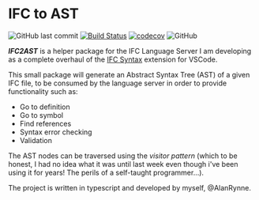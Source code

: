 # IFC to AST

![GitHub last commit](https://img.shields.io/github/last-commit/AlanRynne/ifc2ast)
[![Build Status](https://travis-ci.com/AlanRynne/ifc2ast.svg?branch=develop)](https://travis-ci.com/AlanRynne/ifc2ast)
[![codecov](https://codecov.io/gh/AlanRynne/ifc2ast/branch/develop/graph/badge.svg)](https://codecov.io/gh/AlanRynne/ifc2ast)
![GitHub](https://img.shields.io/github/license/AlanRynne/ifc2ast)

**_IFC2AST_** is a helper package for the IFC Language Server I am developing as a complete overhaul of the [IFC Syntax](https://github.com/AlanRynne/ifc-syntax) extension for VSCode.

This small package will generate an Abstract Syntax Tree (AST) of a given IFC file, to be consumed by the language server in order to provide functionality such as:

- Go to definition
- Go to symbol
- Find references
- Syntax error checking
- Validation

The AST nodes can be traversed using the _visitor pattern_ (which to be honest, I had no idea what it was until last week even though i've been using it for years! The perils of a self-taught programmer...).

The project is written in typescript and developed by myself, @AlanRynne.
